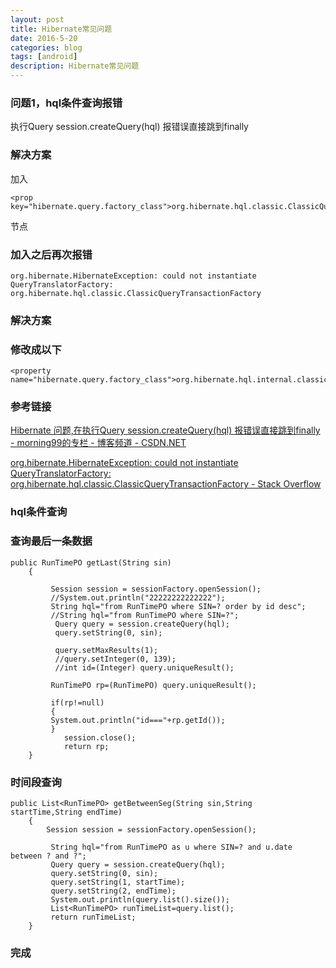 ```yaml
---
layout: post
title: Hibernate常见问题
date: 2016-5-20
categories: blog
tags: [android]
description: Hibernate常见问题
---   
```


### 问题1，hql条件查询报错

执行Query session.createQuery(hql) 报错误直接跳到finally

### 解决方案

 加入

```
<prop key="hibernate.query.factory_class">org.hibernate.hql.classic.ClassicQueryTranslatorFactory</prop>
```
 节点

### 加入之后再次报错  

```
org.hibernate.HibernateException: could not instantiate QueryTranslatorFactory: org.hibernate.hql.classic.ClassicQueryTransactionFactory
```

### 解决方案  


### 修改成以下 

```
<property name="hibernate.query.factory_class">org.hibernate.hql.internal.classic.ClassicQueryTranslatorFactory</property>
```

### 参考链接

[Hibernate 问题,在执行Query session.createQuery(hql) 报错误直接跳到finally - morning99的专栏 - 博客频道 - CSDN.NET](http://blog.csdn.net/morning99/article/details/17807077)

[org.hibernate.HibernateException: could not instantiate QueryTranslatorFactory: org.hibernate.hql.classic.ClassicQueryTransactionFactory - Stack Overflow](http://stackoverflow.com/questions/5582478/org-hibernate-hibernateexception-could-not-instantiate-querytranslatorfactory)


### hql条件查询   


### 查询最后一条数据 

```
public RunTimePO getLast(String sin)
    {
        
         Session session = sessionFactory.openSession();
         //System.out.println("22222222222222");
         String hql="from RunTimePO where SIN=? order by id desc";   
         //String hql="from RunTimePO where SIN=?";
          Query query = session.createQuery(hql); 
          query.setString(0, sin);
         
          query.setMaxResults(1);
          //query.setInteger(0, 139);  
          //int id=(Integer) query.uniqueResult();
     
         RunTimePO rp=(RunTimePO) query.uniqueResult();  
            
         if(rp!=null)
         {
         System.out.println("id==="+rp.getId());
         }
            session.close();
            return rp; 
    }
```


### 时间段查询

```
public List<RunTimePO> getBetweenSeg(String sin,String startTime,String endTime)
    {
        Session session = sessionFactory.openSession();
        
         String hql="from RunTimePO as u where SIN=? and u.date between ? and ?"; 
         Query query = session.createQuery(hql);
         query.setString(0, sin);
         query.setString(1, startTime);
         query.setString(2, endTime);
         System.out.println(query.list().size());
         List<RunTimePO> runTimeList=query.list();
         return runTimeList;
    }

```

### 完成
